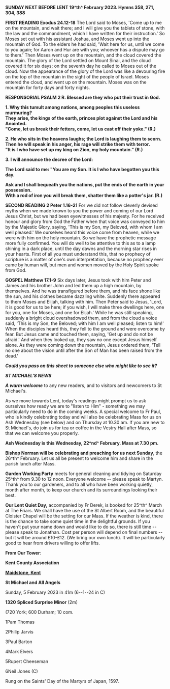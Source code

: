 **SUNDAY NEXT BEFORE LENT 19^th^ February 2023. Hymns 358, 271, 304,
388**

**FIRST READING Exodus 24.12-18** The Lord said to Moses, 'Come up to me
on the mountain, and wait there; and I will give you the tablets of
stone, with the law and the commandment, which I have written for their
instruction.' So Moses set out with his assistant Joshua, and Moses went
up into the mountain of God. To the elders he had said, 'Wait here for
us, until we come to you again; for Aaron and Hur are with you; whoever
has a dispute may go to them.' Then Moses went up on the mountain, and
the cloud covered the mountain. The glory of the Lord settled on Mount
Sinai, and the cloud covered it for six days; on the seventh day he
called to Moses out of the cloud. Now the appearance of the glory of the
Lord was like a devouring fire on the top of the mountain in the sight
of the people of Israel. Moses entered the cloud, and went up on the
mountain. Moses was on the mountain for forty days and forty nights.

**RESPONSORIAL PSALM 2 R. Blessed are they who put their trust in God.**

**1. Why this tumult among nations, among peoples this useless
murmuring?\
They arise, the kings of the earth, princes plot against the Lord and
his Anointed.\
"Come, let us break their fetters, come, let us cast off their yoke."
(R.)**

**2. He who sits in the heavens laughs; the Lord is laughing them to
scorn.\
Then he will speak in his anger, his rage will strike them with terror.\
"It is I who have set up my king on Zion, my holy mountain." (R.)**

**3. I will announce the decree of the Lord:**

**The Lord said to me: "You are my Son. It is I who have begotten you
this day.**

**Ask and I shall bequeath you the nations, put the ends of the earth in
your possession.\
With a rod of iron you will break them, shatter them like a potter's
jar. (R.)**

**SECOND READING 2 Peter 1.16-21** For we did not follow cleverly
devised myths when we made known to you the power and coming of our Lord
Jesus Christ, but we had been eyewitnesses of his majesty. For he
received honour and glory from God the Father when that voice was
conveyed to him by the Majestic Glory, saying, 'This is my Son, my
Beloved, with whom I am well pleased.' We ourselves heard this voice
come from heaven, while we were with him on the holy mountain. So we
have the prophetic message more fully confirmed. You will do well to be
attentive to this as to a lamp shining in a dark place, until the day
dawns and the morning star rises in your hearts. First of all you must
understand this, that no prophecy of scripture is a matter of one's own
interpretation, because no prophecy ever came by human will, but men and
women moved by the Holy Spirit spoke from God.

**GOSPEL Matthew 17.1-9** Six days later, Jesus took with him Peter and
James and his brother John and led them up a high mountain, by
themselves. And he was transfigured before them, and his face shone like
the sun, and his clothes became dazzling white. Suddenly there appeared
to them Moses and Elijah, talking with him. Then Peter said to Jesus,
'Lord, it is good for us to be here; if you wish, I will make three
dwellings here, one for you, one for Moses, and one for Elijah.' While
he was still speaking, suddenly a bright cloud overshadowed them, and
from the cloud a voice said, 'This is my Son, the Beloved; with him I am
well pleased; listen to him!' When the disciples heard this, they fell
to the ground and were overcome by fear. But Jesus came and touched
them, saying, 'Get up and do not be afraid.' And when they looked up,
they saw no one except Jesus himself alone. As they were coming down the
mountain, Jesus ordered them, 'Tell no one about the vision until after
the Son of Man has been raised from the dead.\'

***Could you pass on this sheet to someone else who might like to see
it?***

***ST MICHAEL\'S NEWS***

***A warm welcome*** to any new readers, and to visitors and newcomers
to St Michael\'s.

As we move towards Lent, today\'s readings might prompt us to ask
ourselves how ready we are to "listen to Him" - something we may
particularly need to do in the coming weeks. A special welcome to Fr
Paul, who is kindly celebrating today and will also be celebrating Mass
for us on Ash Wednesday (see below) and on Thursday at 10.30 am. If you
are new to St Michael\'s, do join us for tea or coffee in the Vestry
Hall after Mass, so that we can welcome you properly.

**Ash Wednesday is this Wednesday, 22^nd^ February. Mass at 7.30 pm.**

**Bishop Norman will be celebrating and preaching for us next Sunday**,
the 26^th^ February. Let us all be present to welcome him and share in
the parish lunch after Mass.

**Garden Working Party** meets for general cleaning and tidying on
Saturday 25^th^ from 9.30 to 12 noon. Everyone welcome -- please speak
to Martyn. Thank you to our gardeners, and to all who have been working
quietly, month after month, to keep our church and its surroundings
looking their best.

**Our Lent Quiet Day,** accompanied by Fr Derek, is booked for 25^th^
March at The Friars. We shall have the use of the St Albert Room, and
the beautiful Cloister Chapel will be the setting for our Mass. If the
weather is kind, there is the chance to take some quiet time in the
delightful grounds. If you haven\'t put your name down and would like to
do so, there is still time -- please speak to Jonathan. Cost per person
will depend on final numbers -- but it will be around £10-£12. (We bring
our own lunch). It will be particularly good to hear from drivers
willing to offer lifts.

**From Our Tower**:

**Kent County Association**

[**Maidstone,
Kent**](https://dove.cccbr.org.uk/detail.php?tower=12644#_blank)

**St Michael and All Angels**

Sunday, 5 February 2023 in 41m (6--1--24 in C)

**1320** **Spliced Surprise Minor** (2m)

(720 York; 600 Durham; 10 com.

1Pam Thomas

2Philip Jarvis

3Paul Barton

4Mark Elvers

5Rupert Cheeseman

6Neil Jones (C)

Rung on the Saints\' Day of the Martyrs of Japan, 1597.
